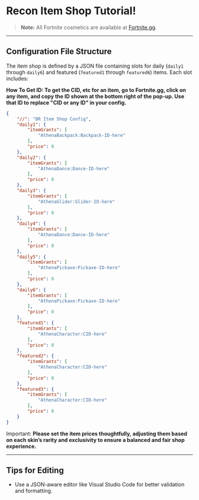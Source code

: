 # Recon Item Shop Tutorial!

> **Note:**
> All Fortnite cosmetics are available at [Fortnite.gg](https://fortnite.gg/cosmetics?game=br&type=outfit&season=1,2,3,4,5,6,7,8,9,10,11,12).

---

## Configuration File Structure

The item shop is defined by a JSON file containing slots for daily (`daily1` through `daily6`) and featured (`featured1` through `featured6`) items. Each slot includes:

**How To Get ID: To get the CID, etc for an item, go to Fortnite.gg, click on any item, and copy the ID shown at the bottom right of the pop-up. Use that ID to replace "CID or any ID" in your config.**
```json
{
    "//": "BR Item Shop Config",
    "daily1": {
        "itemGrants": [
            "AthenaBackpack:Backpack-ID-here"
        ],
        "price": 0
    },
    "daily2": {
        "itemGrants": [
            "AthenaDance:Dance-ID-here"
        ],
        "price": 0
    },
    "daily3": {
        "itemGrants": [
            "AthenaGlider:Glider-ID-here"
        ],
        "price": 0
    },
    "daily4": {
        "itemGrants": [
            "AthenaDance:Dance-ID-here"
        ],
        "price": 0
    },
    "daily5": {
        "itemGrants": [
            "AthenaPickaxe:Pickaxe-ID-here"
        ],
        "price": 0
    },
    "daily6": {
        "itemGrants": [
            "AthenaPickaxe:Pickaxe-ID-here"
        ],
        "price": 0
    },
    "featured1": {
        "itemGrants": [
            "AthenaCharacter:CID-here"
        ],
        "price": 0
    },
    "featured2": {
        "itemGrants": [
            "AthenaCharacter:CID-here"
        ],
        "price": 0
    },
    "featured3": {
        "itemGrants": [
            "AthenaCharacter:CID-here"
        ],
        "price": 0
    }
}
```
Important:
**Please set the item prices thoughtfully, adjusting them based on each skin’s rarity and exclusivity to ensure a balanced and fair shop experience.**


---

## Tips for Editing

* Use a JSON-aware editor like Visual Studio Code for better validation and formatting.
